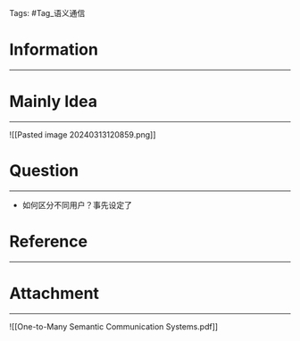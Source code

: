 Tags: #Tag_语义通信 
# Information
---


# Mainly Idea
---
![[Pasted image 20240313120859.png]]

# Question
---
- 如何区分不同用户？事先设定了

# Reference
---


# Attachment
---
![[One-to-Many Semantic Communication Systems.pdf]]